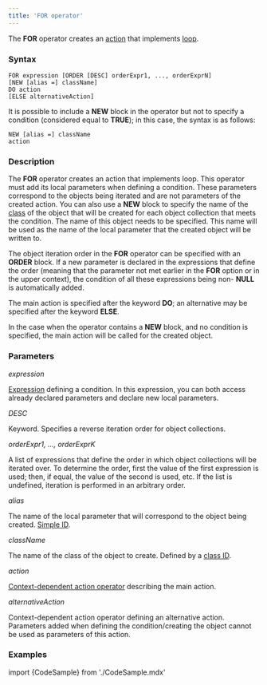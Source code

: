 ```yaml
---
title: 'FOR operator'
---
```


The **FOR** operator creates an [action](Actions.md) that implements [loop](Loop_FOR.md).

### Syntax

    FOR expression [ORDER [DESC] orderExpr1, ..., orderExprN]
    [NEW [alias =] className]
    DO action
    [ELSE alternativeAction]

It is possible to include a **NEW** block in the operator but not to specify a condition (considered equal to **TRUE**); in this case, the syntax is as follows:

    NEW [alias =] className
    action

### Description

The **FOR** operator creates an action that implements loop. This operator must add its local parameters when defining a condition. These parameters correspond to the objects being iterated and are not parameters of the created action. You can also use a **NEW** block to specify the name of the [class](Classes.md) of the object that will be created for each object collection that meets the condition. The name of this object needs to be specified. This name will be used as the name of the local parameter that the created object will be written to.

The object iteration order in the **FOR** operator can be specified with an **ORDER** block. If a new parameter is declared in the expressions that define the order (meaning that the parameter not met earlier in the **FOR** option or in the upper context), the condition of all these expressions being non- **NULL** is automatically added.

The main action is specified after the keyword **DO**; an alternative may be specified after the keyword **ELSE**.

In the case when the operator contains a **NEW** block, and no condition is specified, the main action will be called for the created object.

### Parameters

*expression*

[Expression](Expression.md) defining a condition. In this expression, you can both access already declared parameters and declare new local parameters.

*DESC*

Keyword. Specifies a reverse iteration order for object collections. 

*orderExpr1, ..., orderExprK*

A list of expressions that define the order in which object collections will be iterated over. To determine the order, first the value of the first expression is used; then, if equal, the value of the second is used, etc. If the list is undefined, iteration is performed in an arbitrary order.

*alias*

The name of the local parameter that will correspond to the object being created. [Simple ID](IDs.md#id-broken).

*className*

The name of the class of the object to create. Defined by a [class ID](IDs.md#classid-broken).

*action*

[Context-dependent action operator](Action_operator.md#contextdependent) describing the main action.

*alternativeAction*

Context-dependent action operator defining an alternative action. Parameters added when defining the condition/creating the object cannot be used as parameters of this action.

### Examples


import {CodeSample} from './CodeSample.mdx'

<CodeSample url="https://documentation.lsfusion.org/sample?file=ActionSample&block=for"/>

  
